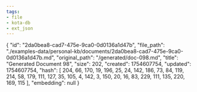 ```yaml
---
tags:
- file
- kota-db
- ext_json
---
```

{
  "id": "2da0bea8-cad7-475e-9ca0-0d0136a1d47b",
  "file_path": "./examples-data/personal-kb/documents/2da0bea8-cad7-475e-9ca0-0d0136a1d47b.md",
  "original_path": "/generated/doc-098.md",
  "title": "Generated Document 98",
  "size": 202,
  "created": 1754607754,
  "updated": 1754607754,
  "hash": [
    204,
    66,
    170,
    19,
    196,
    25,
    24,
    142,
    186,
    73,
    84,
    119,
    214,
    58,
    179,
    111,
    127,
    35,
    105,
    4,
    142,
    3,
    150,
    20,
    16,
    83,
    229,
    111,
    135,
    220,
    169,
    115
  ],
  "embedding": null
}